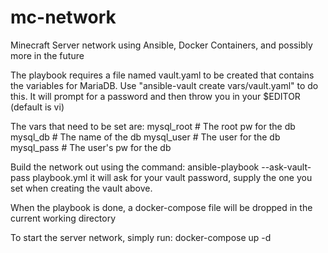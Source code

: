 # mc-network
Minecraft Server network using Ansible, Docker Containers, and possibly more in the future

The playbook requires a file named vault.yaml to be created that contains the variables for MariaDB.
Use "ansible-vault create vars/vault.yaml" to do this. It will prompt for a password and then throw you in your $EDITOR (default is vi)

The vars that need to be set are:
  mysql_root  # The root pw for the db
  mysql_db  # The name of the db
  mysql_user  # The user for the db
  mysql_pass  # The user's pw for the db


Build the network out using the command:
  ansible-playbook --ask-vault-pass playbook.yml
it will ask for your vault password, supply the one you set when creating the vault above.

When the playbook is done, a docker-compose file will be dropped in the current working directory

To start the server network, simply run:
  docker-compose up -d
